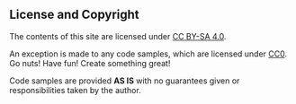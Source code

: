 ## License and Copyright

The contents of this site are licensed under [CC BY-SA 4.0](https://creativecommons.org/licenses/by-sa/4.0/).

An exception is made to any code samples, which are licensed under [CC0](https://creativecommons.org/share-your-work/public-domain/cc0/). Go nuts! Have fun! Create something great!

Code samples are provided **AS IS** with no guarantees given or responsibilities taken by the author.
